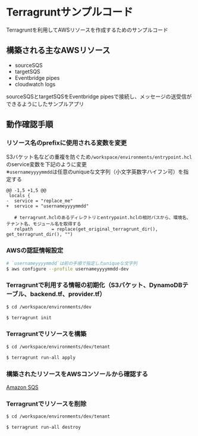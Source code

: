 # Terragruntサンプルコード

Terragruntを利用してAWSリソースを作成するためのサンプルコード

## 構築される主なAWSリソース

- sourceSQS
- targetSQS
- Eventbridge pipes
- cloudwatch logs

sourceSQSとtargetSQSをEventbridge pipesで接続し、メッセージの送受信ができるようにしたサンプルアプリ

## 動作確認手順

### リソース名のprefixに使用される変数を変更

S3バケット名などの重複を防ぐため`/workspace/environments/entrypoint.hcl`のservice変数を下記のように変更  
※`usernameyyyymmdd`は任意のuniqueな文字列（小文字英数字ハイフン可）を指定する

```
@@ -1,5 +1,5 @@
 locals {
-  service = "replace_me"
+  service = "usernameyyyymmdd"
 
   # terragrunt.hclのあるディレクトリとentrypoint.hclの相対パスから、環境名、テナント名、モジュール名を取得する
   relpath       = replace(get_original_terragrunt_dir(), get_terragrunt_dir(), "")
```

### AWSの認証情報設定

```sh
# `usernameyyyymmdd`は前の手順で指定したuniqueな文字列
$ aws configure --profile usernameyyyymmdd-dev
```

### Terragruntで利用する情報の初期化（S3バケット、DynamoDBテーブル、backend.tf、provider.tf）

```sh
$ cd /workspace/environments/dev

$ terragrunt init
```

### Terragruntでリソースを構築

```sh
$ cd /workspace/environments/dev/tenant

$ terragrunt run-all apply
```

### 構築されたリソースをAWSコンソールから確認する

[Amazon SQS](https://ap-northeast-1.console.aws.amazon.com/sqs/v3/home)

### Terragruntでリソースを削除

```sh
$ cd /workspace/environments/dev/tenant

$ terragrunt run-all destroy
```

